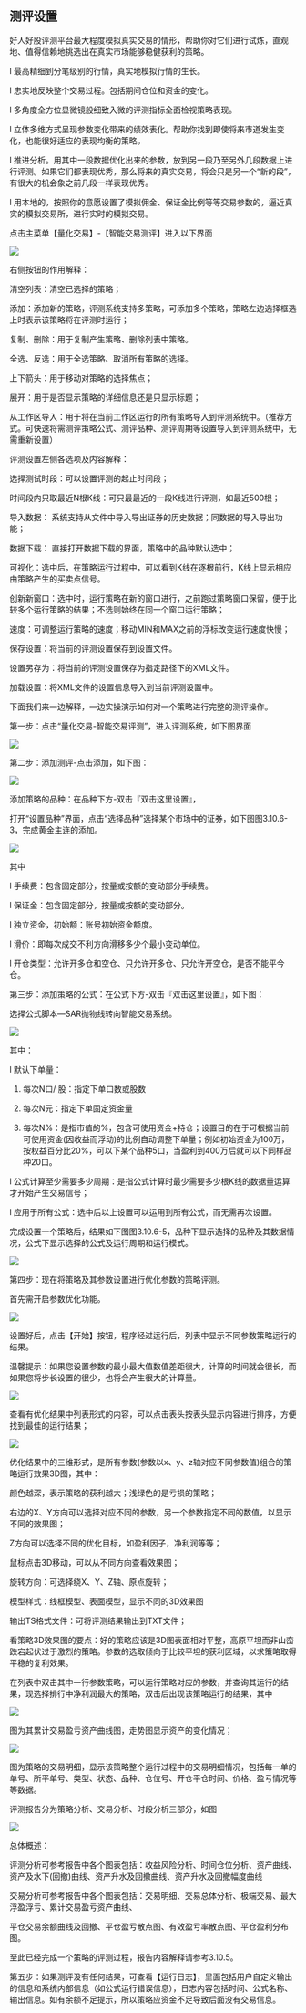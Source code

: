 ## 测评设置

好人好股评测平台最大程度模拟真实交易的情形，帮助你对它们进行试炼，直观地、值得信赖地挑选出在真实市场能够稳健获利的策略。



l 最高精细到分笔级别的行情，真实地模拟行情的生长。

l 忠实地反映整个交易过程。包括期间仓位和资金的变化。

l 多角度全方位显微镜般细致入微的评测指标全面检视策略表现。

l 立体多维方式呈现参数变化带来的绩效表化。帮助你找到即使将来市道发生变化，也能很好适应的表现均衡的策略。

l 推进分析。用其中一段数据优化出来的参数，放到另一段乃至另外几段数据上进行评测。如果它们都表现优秀，那么将来的真实交易，将会只是另一个“新的段”，有很大的机会象之前几段一样表现优秀。

l 用本地的，按照你的意愿设置了模拟佣金、保证金比例等等交易参数的，逼近真实的模拟交易所，进行实时的模拟交易。



点击主菜单【量化交易】-【智能交易测评】进入以下界面



![](/assets/1710011.png)



右侧按钮的作用解释：



清空列表：清空已选择的策略；

添加：添加新的策略，评测系统支持多策略，可添加多个策略，策略左边选择框选上时表示该策略将在评测时运行；

复制、删除：用于复制产生策略、删除列表中策略。

全选、反选：用于全选策略、取消所有策略的选择。

上下箭头：用于移动对策略的选择焦点；

展开：用于是否显示策略的详细信息还是只显示标题；

从工作区导入：用于将在当前工作区运行的所有策略导入到评测系统中。（推荐方式。可快速将需测评策略公式、测评品种、测评周期等设置导入到评测系统中，无需重新设置）



评测设置左侧各选项及内容解释：



选择测试时段：可以设置评测的起止时间段；

时间段内只取最近N根K线：可只最最近的一段K线进行评测，如最近500根；

导入数据： 系统支持从文件中导入导出证券的历史数据；同数据的导入导出功能；

数据下载： 直接打开数据下载的界面，策略中的品种默认选中；

可视化：选中后，在策略运行过程中，可以看到K线在逐根前行，K线上显示相应由策略产生的买卖点信号。

创新新窗口：选中时，运行策略在新的窗口进行，之前跑过策略窗口保留，便于比较多个运行策略的结果；不选则始终在同一个窗口运行策略；

速度：可调整运行策略的速度；移动MIN和MAX之前的浮标改变运行速度快慢；

保存设置：将当前的评测设置保存到设置文件。

设置另存为：将当前的评测设置保存为指定路径下的XML文件。

加载设置：将XML文件的设置信息导入到当前评测设置中。



下面我们来一边解释，一边实操演示如何对一个策略进行完整的测评操作。



第一步：点击“量化交易-智能交易评测”，进入评测系统，如下图界面



![](/assets/1710012.png)



第二步：添加测评-点击添加，如下图：

![](/assets/1710013.png)





添加策略的品种：在品种下方-双击『双击这里设置』，

打开“设置品种”界面，点击“选择品种”选择某个市场中的证券，如下图图3.10.6-3，完成黄金主连的添加。 



![](/assets/1710014.png)



其中



l 手续费：包含固定部分，按量或按额的变动部分手续费。

l 保证金：包含固定部分，按量或按额的变动部分。

l 独立资金，初始额：账号初始资金额度。

l 滑价：即每次成交不利方向滑移多少个最小变动单位。

l 开仓类型：允许开多仓和空仓、只允许开多仓、只允许开空仓，是否不能平今仓。



第三步：添加策略的公式：在公式下方-双击『双击这里设置』，如下图：



选择公式脚本—SAR抛物线转向智能交易系统。





![](/assets/1710015.png)



其中：



l 默认下单量：



1. 每次N口/ 股：指定下单口数或股数 

2. 每次N元：指定下单固定资金量

3. 每次N%：是指市值的%，包含可使用资金+持仓；设置目的在于可根据当前可使用资金(因收益而浮动)的比例自动调整下单量；例如初始资金为100万，按权益百分比20%，可以下某个品种5口，当盈利到400万后就可以下同样品种20口。



l 公式计算至少需要多少周期：是指公式计算时最少需要多少根K线的数据量运算才开始产生交易信号；

l 应用于所有公式：选中后以上设置可以运用到所有公式，而无需再次设置。



完成设置一个策略后，结果如下图图3.10.6-5，品种下显示选择的品种及其数据情况，公式下显示选择的公式及运行周期和运行模式。



![](/assets/1710016.png)



第四步：现在将策略及其参数设置进行优化参数的策略评测。



首先需开启参数优化功能。

![](/assets/1710017.png)




设置好后，点击【开始】按钮，程序经过运行后，列表中显示不同参数策略运行的结果。

温馨提示：如果您设置参数的最小最大值数值差距很大，计算的时间就会很长，而如果您将步长设置的很少，也将会产生很大的计算量。



![](/assets/1710018.png)



查看有优化结果中列表形式的内容，可以点击表头按表头显示内容进行排序，方便找到最佳的运行结果；



![](/assets/1710019.png)



优化结果中的三维形式，是所有参数(参数以x、y、z轴对应不同参数值)组合的策略运行效果3D图，其中：

颜色越深，表示策略的获利越大；浅绿色的是亏损的策略；

右边的X、Y方向可以选择对应不同的参数，另一个参数指定不同的数值，以显示不同的效果图；

Z方向可以选择不同的优化目标，如盈利因子，净利润等等；

鼠标点击3D移动，可以从不同方向查看效果图；

旋转方向：可选择绕X、Y、Z轴、原点旋转；

模型样式：线框模型、表面模型，显示不同的3D效果图

输出TS格式文件：可将评测结果输出到TXT文件；



看策略3D效果图的要点：好的策略应该是3D图表面相对平整，高原平坦而非山峦跌宕起伏过于激烈的策略。参数的选取倾向于比较平坦的获利区域，以求策略取得平稳的复利效果。



在列表中双击其中一行参数策略，可以运行策略对应的参数，并查询其运行的结果，现选择排行中净利润最大的策略，双击后出现该策略运行的结果，其中



![](/assets/17100110.png)



图为其累计交易盈亏资产曲线图，走势图显示资产的变化情况；





![](/assets/17100111.png)



图为策略的交易明细，显示该策略整个运行过程中的交易明细情况，包括每一单的单号、所平单号、类型、状态、品种、仓位号、开仓平仓时间、价格、盈亏情况等等数据。

评测报告分为策略分析、交易分析、时段分析三部分，如图



![](/assets/17100112.png)



总体概述： 



评测分析可参考报告中各个图表包括：收益风险分析、时间仓位分析、资产曲线、资产及水下(回撤)曲线、资产升水及回撤曲线、资产升水及回撤幅度曲线

交易分析可参考报告中各个图表包括：交易明细、交易总体分析、极端交易、最大浮盈浮亏、累计交易盈亏资产曲线、

平仓交易余额曲线及回撤、平仓盈亏散点图、有效盈亏率散点图、平仓盈利分布图。

至此已经完成一个策略的评测过程，报告内容解释请参考3.10.5。



第五步：如果测评没有任何结果，可查看【运行日志】，里面包括用户自定义输出的信息和系统内部信息（如公式运行错误信息），日志内容包括时间、公式名称、输出信息。如有余额不足提示，所以策略应资金不足导致后面没有交易信息。